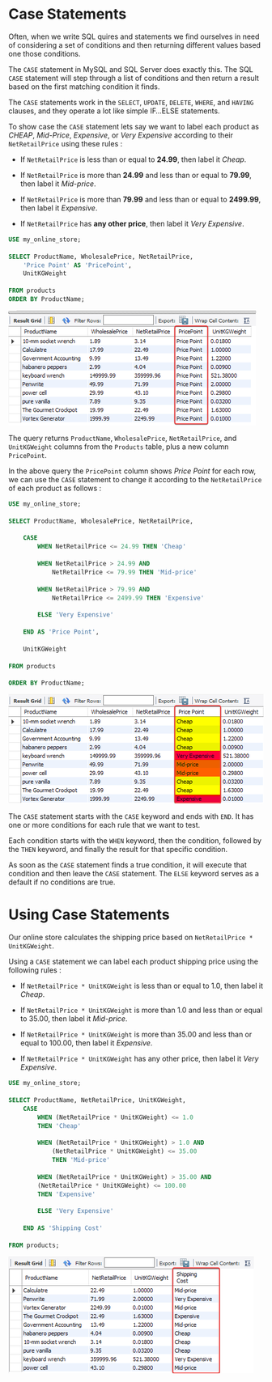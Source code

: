 # Case Statements

Often, when we write SQL quires and statements we find ourselves in need of considering a set of conditions and then returning different values based one those conditions.

The `CASE` statement in MySQL and SQL Server does exactly this. The SQL `CASE` statement will step through a list of conditions and then return a result based on the first matching condition it finds. 

The `CASE` statements work in the `SELECT`, `UPDATE`, `DELETE`, `WHERE`, and `HAVING` clauses, and they operate a lot like simple IF…ELSE statements.

To show case the `CASE` statement lets say we want to label each product as *CHEAP*, *Mid-Price*, *Expensive*, or *Very Expensive* according to their `NetRetailPrice` using these rules :

- If `NetRetailPrice` is less than or equal to **24.99**, then label it *Cheap*.

- If `NetRetailPrice` is more than **24.99** and less than or equal to **79.99**, then label it *Mid-price*.

- If `NetRetailPrice` is more than **79.99** and less than or equal to **2499.99**, then label it *Expensive*.

- If `NetRetailPrice` has **any other price**, then label it *Very Expensive*.

```SQL
USE my_online_store;

SELECT ProductName, WholesalePrice, NetRetailPrice,
	'Price Point' AS 'PricePoint', 
	UnitKGWeight
	
FROM products
ORDER BY ProductName;
```

![Alt text](Images/CASE%20Statements.png)

The query returns `ProductName`, `WholesalePrice`, `NetRetailPrice`, and `UnitKGWeight` columns from the `Products` table, plus a new column `PricePoint`. 

In the above query the `PricePoint` column shows *Price Point* for each row, we can use the `CASE` statement to change it according to the `NetRetailPrice` of each product as follows :

```SQL
USE my_online_store;

SELECT ProductName, WholesalePrice, NetRetailPrice,

	CASE
		WHEN NetRetailPrice <= 24.99 THEN 'Cheap'
		
		WHEN NetRetailPrice > 24.99 AND 
			NetRetailPrice <= 79.99 THEN 'Mid-price'
			
		WHEN NetRetailPrice > 79.99 AND 
			NetRetailPrice <= 2499.99 THEN 'Expensive'
			
		ELSE 'Very Expensive'
		
	END AS 'Price Point',
	
	UnitKGWeight
	
FROM products

ORDER BY ProductName;
```

![Alt text](Images/applying%20the%20case%20statmenet'.png)

The `CASE` statement starts with the `CASE` keyword and ends with `END`. It has one or more conditions for each rule that we want to test. 

Each condition starts with the `WHEN` keyword, then the condition, followed by the `THEN` keyword, and finally the result for that specific condition. 

As soon as the `CASE` statement finds a true condition, it will execute that condition and then leave the `CASE` statement. The `ELSE` keyword serves as a default if no conditions are true.


# Using Case Statements

Our online store calculates the shipping price based on `NetRetailPrice * UnitKGWeight`. 

Using a `CASE` statement we can label each product shipping price using the following rules :

- If `NetRetailPrice * UnitKGWeight` is less than or equal to 1.0, then label it *Cheap*.

- If `NetRetailPrice * UnitKGWeight` is more than 1.0 and less than or equal to 35.00,
then label it *Mid-price*.

- If `NetRetailPrice * UnitKGWeight` is more than 35.00 and less than or equal to
100.00, then label it *Expensive*.

- If `NetRetailPrice * UnitKGWeight` has any other price, then label it *Very Expensive*.

```SQL
USE my_online_store;

SELECT ProductName, NetRetailPrice, UnitKGWeight,
	CASE
		WHEN (NetRetailPrice * UnitKGWeight) <= 1.0 
		THEN 'Cheap'
		
		WHEN (NetRetailPrice * UnitKGWeight) > 1.0 AND
			(NetRetailPrice * UnitKGWeight) <= 35.00 
			THEN 'Mid-price'
			
		WHEN (NetRetailPrice * UnitKGWeight) > 35.00 AND
		(NetRetailPrice * UnitKGWeight) <= 100.00 
		THEN 'Expensive'
		
		ELSE 'Very Expensive'
		
	END AS 'Shipping Cost'
	
FROM products;
```

![Alt text](Images/CASE%20Statements-1.png)